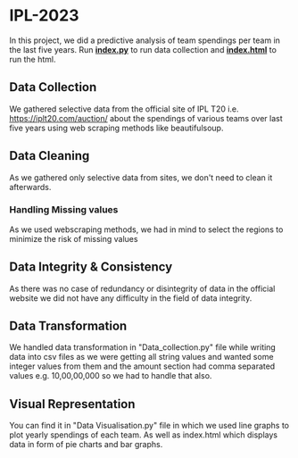 # IPL-2023
In this project, we did a predictive analysis of team spendings per team in the last five years.
Run <ins>**index.py**</ins> to run data collection and <ins>**index.html**</ins> to run the html.

## Data Collection
We gathered selective data from the official site of IPL T20 i.e. https://iplt20.com/auction/ about the spendings of various teams over last five years using web scraping methods like beautifulsoup.

## Data Cleaning
As we gathered only selective data from sites, we don't need to clean it afterwards.

### Handling Missing values
As we used webscraping methods, we had in mind to select the regions to minimize the risk of missing values

## Data Integrity & Consistency
As there was no case of redundancy or disintegrity of data in the official website we did not have any difficulty in the field of data integrity.

## Data Transformation
We handled data transformation in "Data_collection.py" file while writing data into csv files as we were getting all string values and wanted some integer values from them and the amount section had comma separated values e.g. 10,00,00,000 so we had to handle that also.

## Visual Representation
You can find it in "Data Visualisation.py" file in which we used line graphs to plot yearly spendings of each team.
As well as index.html which displays data in form of pie charts and bar graphs.
